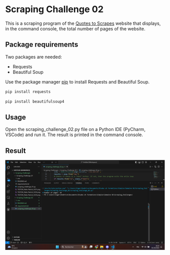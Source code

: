 # Scraping Challenge 02

This is a scraping program of the [Quotes to Scrapes](https://quotes.toscrape.com/) website that displays, in the command console, the total number of pages of the website.

## Package requirements

Two packages are needed:
- Requests
- Beautiful Soup

Use the package manager [pip](https://pip.pypa.io/en/stable/) to install Requests and Beautiful Soup.

```bash
pip install requests
```

```bash
pip install beautifulsoup4
```

## Usage

Open the scraping_challenge_02.py file on a Python IDE (PyCharm, VSCode) and run it. The result is printed in the command console.

## Result

![alt text](https://github.com/Niels-Patrick/Scraping_Challenges/blob/main/Scraping_Challenge_02/TESTON_Niels-Patrick_SC02.png)
